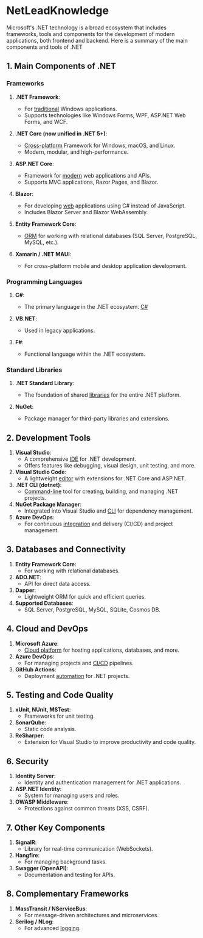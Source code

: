 # NetLeadKnowledge

Microsoft's .NET technology is a broad ecosystem that includes frameworks, tools and components for the development of modern applications, both frontend and backend. Here is a summary of the main components and tools of .NET

## 1. Main Components of .NET

### Frameworks

1. **.NET Framework**: 
   
   * For [traditional](https://github.com/CristianSifuentes/Traditional-) Windows applications.
   * Supports technologies like Windows Forms, WPF, ASP.NET Web Forms, and WCF.

1. **.NET Core (now unified in .NET 5+)**:

   * [Cross-platform](https://github.com/CristianSifuentes/DotnetCore) Framework for Windows, macOS, and Linux.
   * Modern, modular, and high-performance.

1. **ASP.NET Core**:

   * Framework for [modern](https://github.com/CristianSifuentes/AspnetCore) web applications and APIs.
   * Supports MVC applications, Razor Pages, and Blazor.

1. **Blazor**:
   * For developing [web](https://github.com/CristianSifuentes/Blazor) applications using C# instead of JavaScript.
   * Includes Blazor Server and Blazor WebAssembly.
1. **Entity Framework Core**:
   * [ORM](https://github.com/CristianSifuentes/EFCore) for working with relational databases (SQL Server, PostgreSQL, MySQL, etc.).
1. **Xamarin / .NET MAUI**:
   * For cross-platform mobile and desktop application development.


### Programming Languages

1. **C#**:
   * The primary language in the .NET ecosystem. [C#](https://github.com/CristianSifuentes/C-sharp)

1. **VB.NET**:
   *  Used in legacy applications.

1. **F#**:
   * Functional language within the .NET ecosystem.


### Standard Libraries

1. **.NET Standard Library**:
   
   * The foundation of shared [libraries](https://github.com/CristianSifuentes/NETStandard) for the entire .NET platform.

1. **NuGet**:

   * Package manager for third-party libraries and extensions.


## 2. Development Tools


1. **Visual Studio**:
   * A comprehensive [IDE](https://github.com/CristianSifuentes/VStudio) for .NET development.
   * Offers features like debugging, visual design, unit testing, and more.
1. **Visual Studio Code**:
   * A lightweight [editor](https://github.com/CristianSifuentes/VStudioCode) with extensions for .NET Core and ASP.NET.
1. **.NET CLI (dotnet)**:
   * [Command-line](https://github.com/CristianSifuentes/dotnet) tool for creating, building, and managing .NET projects.
1. **NuGet Package Manager**:
   * Integrated into Visual Studio and [CLI](https://github.com/CristianSifuentes/NuGetPM) for dependency management.
1. **Azure DevOps**:
   * For continuous [integration](https://github.com/CristianSifuentes/AzureDevOps) and delivery (CI/CD) and project management.

## 3. Databases and Connectivity

1. **Entity Framework Core**:
   * For working with relational databases.
1. **ADO.NET**:
   * API for direct data access.
1. **Dapper**:
   * Lightweight ORM for quick and efficient queries.
1. **Supported Databases**:
   * SQL Server, PostgreSQL, MySQL, SQLite, Cosmos DB.

## 4. Cloud and DevOps

1. **Microsoft Azure**:
   * [Cloud platform](https://github.com/CristianSifuentes/Azure) for hosting applications, databases, and more.
1. **Azure DevOps**:
   * For managing projects and [CI/CD](https://github.com/CristianSifuentes/CI-CD) pipelines.
1. **GitHub Actions**:
   * Deployment [automation](https://github.com/CristianSifuentes/NETGitHubActions) for .NET projects.


## 5. Testing and Code Quality

1. **xUnit, NUnit, MSTest**:
   * Frameworks for unit testing.
1. **SonarQube**:
   * Static code analysis.
1. **ReSharper**:
   * Extension for Visual Studio to improve productivity and code quality.

## 6. Security

1. **Identity Server**:
   * Identity and authentication management for .NET applications.
1. **ASP.NET Identity**:
   * System for managing users and roles.
1. **OWASP Middleware**:
   * Protections against common threats (XSS, CSRF).

## 7. Other Key Components

1. **SignalR**:
   * Library for real-time communication (WebSockets).
1. **Hangfire**:
   * For managing background tasks.
1. **Swagger (OpenAPI)**:
   * Documentation and testing for APIs.

## 8. Complementary Frameworks

1. **MassTransit / NServiceBus**:
   * For message-driven architectures and microservices.
1. **Serilog / NLog**:
   * For advanced [logging](https://github.com/CristianSifuentes/Serilog-NLog).






